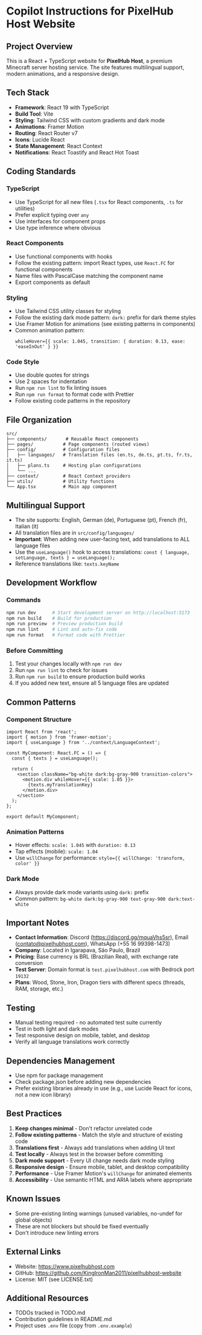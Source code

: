 # Copilot Instructions for PixelHub Host Website

## Project Overview

This is a React + TypeScript website for **PixelHub Host**, a premium Minecraft server hosting service. The site features multilingual support, modern animations, and a responsive design.

## Tech Stack

- **Framework**: React 19 with TypeScript
- **Build Tool**: Vite
- **Styling**: Tailwind CSS with custom gradients and dark mode
- **Animations**: Framer Motion
- **Routing**: React Router v7
- **Icons**: Lucide React
- **State Management**: React Context
- **Notifications**: React Toastify and React Hot Toast

## Coding Standards

### TypeScript

- Use TypeScript for all new files (`.tsx` for React components, `.ts` for utilities)
- Prefer explicit typing over `any`
- Use interfaces for component props
- Use type inference where obvious

### React Components

- Use functional components with hooks
- Follow the existing pattern: import React types, use `React.FC` for functional components
- Name files with PascalCase matching the component name
- Export components as default

### Styling

- Use Tailwind CSS utility classes for styling
- Follow the existing dark mode pattern: `dark:` prefix for dark theme styles
- Use Framer Motion for animations (see existing patterns in components)
- Common animation pattern:
  ```tsx
  whileHover={{ scale: 1.045, transition: { duration: 0.13, ease: 'easeInOut' } }}
  ```

### Code Style

- Use double quotes for strings
- Use 2 spaces for indentation
- Run `npm run lint` to fix linting issues
- Run `npm run format` to format code with Prettier
- Follow existing code patterns in the repository

## File Organization

```
src/
├── components/       # Reusable React components
├── pages/           # Page components (routed views)
├── config/          # Configuration files
│   ├── languages/   # Translation files (en.ts, de.ts, pt.ts, fr.ts, it.ts)
│   ├── plans.ts     # Hosting plan configurations
│   └── ...
├── context/         # React Context providers
├── utils/           # Utility functions
└── App.tsx          # Main app component
```

## Multilingual Support

- The site supports: English, German (de), Portuguese (pt), French (fr), Italian (it)
- All translation files are in `src/config/languages/`
- **Important**: When adding new user-facing text, add translations to ALL language files
- Use the `useLanguage()` hook to access translations: `const { language, setLanguage, texts } = useLanguage();`
- Reference translations like: `texts.keyName`

## Development Workflow

### Commands

```bash
npm run dev      # Start development server on http://localhost:5173
npm run build    # Build for production
npm run preview  # Preview production build
npm run lint     # Lint and auto-fix code
npm run format   # Format code with Prettier
```

### Before Committing

1. Test your changes locally with `npm run dev`
2. Run `npm run lint` to check for issues
3. Run `npm run build` to ensure production build works
4. If you added new text, ensure all 5 language files are updated

## Common Patterns

### Component Structure

```tsx
import React from 'react';
import { motion } from 'framer-motion';
import { useLanguage } from '../context/LanguageContext';

const MyComponent: React.FC = () => {
  const { texts } = useLanguage();
  
  return (
    <section className="bg-white dark:bg-gray-900 transition-colors">
      <motion.div whileHover={{ scale: 1.05 }}>
        {texts.myTranslationKey}
      </motion.div>
    </section>
  );
};

export default MyComponent;
```

### Animation Patterns

- Hover effects: `scale: 1.045` with `duration: 0.13`
- Tap effects (mobile): `scale: 1.04`
- Use `willChange` for performance: `style={{ willChange: 'transform, color' }}`

### Dark Mode

- Always provide dark mode variants using `dark:` prefix
- Common pattern: `bg-white dark:bg-gray-900 text-gray-900 dark:text-white`

## Important Notes

- **Contact Information**: Discord (https://discord.gg/mquaVhs5sr), Email (contato@pixelhubhost.com), WhatsApp (+55 16 99398-1473)
- **Company**: Located in Igarapava, São Paulo, Brazil
- **Pricing**: Base currency is BRL (Brazilian Real), with exchange rate conversion
- **Test Server**: Domain format is `test.pixelhubhost.com` with Bedrock port `19132`
- **Plans**: Wood, Stone, Iron, Dragon tiers with different specs (threads, RAM, storage, etc.)

## Testing

- Manual testing required - no automated test suite currently
- Test in both light and dark modes
- Test responsive design on mobile, tablet, and desktop
- Verify all language translations work correctly

## Dependencies Management

- Use npm for package management
- Check package.json before adding new dependencies
- Prefer existing libraries already in use (e.g., use Lucide React for icons, not a new icon library)

## Best Practices

1. **Keep changes minimal** - Don't refactor unrelated code
2. **Follow existing patterns** - Match the style and structure of existing code
3. **Translations first** - Always add translations when adding UI text
4. **Test locally** - Always test in the browser before committing
5. **Dark mode support** - Every UI change needs dark mode styling
6. **Responsive design** - Ensure mobile, tablet, and desktop compatibility
7. **Performance** - Use Framer Motion's `willChange` for animated elements
8. **Accessibility** - Use semantic HTML and ARIA labels where appropriate

## Known Issues

- Some pre-existing linting warnings (unused variables, no-undef for global objects)
- These are not blockers but should be fixed eventually
- Don't introduce new linting errors

## External Links

- Website: https://www.pixelhubhost.com
- GitHub: https://github.com/KingIronMan2011/pixelhubhost-website
- License: MIT (see LICENSE.txt)

## Additional Resources

- TODOs tracked in TODO.md
- Contribution guidelines in README.md
- Project uses `.env` file (copy from `.env.example`)
